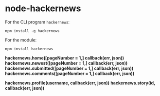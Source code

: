 # node-hackernews

For the CLI program `hackernews`:

`npm install -g hackernews`

For the module:

`npm install hackernews`

**hackernews.home([pageNumber = 1,] callback(err, json))**
**hackernews.newest([pageNumber = 1,] callback(err, json))**
**hackernews.submitted([pageNumber = 1,] callback(err, json))**
**hackernews.comments([pageNumber = 1,] callback(err, json))**

**hackernews.profile(username, callback(err, json))**
**hackernews.story(id, callback(err, json))**